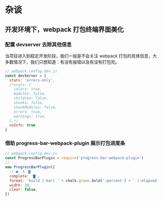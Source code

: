 # 杂谈

## 开发环境下，webpack 打包终端界面美化

### 配置 devserver 去除其他信息

当项目进入到稳定开发阶段，我们一般是不会关注 webpack 打包的具体信息，大多数情况下，我们只想知道：有没有报错以及有没有打包完。  

```js
// webpack.config.dev.js
const devServer = {
  stats: 'errors-only',
  /*stats: {
    colors: true,
    modules: false,
    children: false,
    chunks: false,
    chunkModules: false,
    errors: true,
    warnings: true,
  },*/
  noInfo: true
}
```

### 借助 progress-bar-webpack-plugin 展示打包进度条

```js
// webpack.config.dev.js
const ProgressBarPlugin = require('progress-bar-webpack-plugin')
// ...
new ProgressBarPlugin({
  // ■、✦、▇
  complete: '▇',
  format: 'build [:bar] ' + chalk.green.bold(':percent') + ' (:elapsed 秒)',
  width: 20,
  clear: false,
})
```
